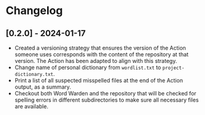 # Changelog

## [0.2.0] - 2024-01-17

- Created a versioning strategy that ensures the version of the Action someone
  uses corresponds with the content of the repository at that version. The
  Action has been adapted to align with this strategy.
- Change name of personal dictionary from `wordlist.txt` to
  `project-dictionary.txt`.
- Print a list of all suspected misspelled files at the end of the Action
  output, as a summary.
- Checkout both Word Warden and the repository that will be checked for spelling
  errors in different subdirectories to make sure all necessary files are
  available.
